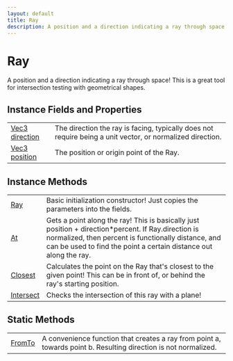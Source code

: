 ```yaml
---
layout: default
title: Ray
description: A position and a direction indicating a ray through space! This is a great tool for intersection testing with geometrical shapes.
---
```

# Ray

A position and a direction indicating a ray through space!
This is a great tool for intersection testing with geometrical
shapes.


## Instance Fields and Properties

|  |  |
|--|--|
|[Vec3]({{site.url}}/Pages/Reference/Vec3.html) [direction]({{site.url}}/Pages/Reference/Ray/direction.html)|The direction the ray is facing, typically does not require being a unit vector, or normalized direction.|
|[Vec3]({{site.url}}/Pages/Reference/Vec3.html) [position]({{site.url}}/Pages/Reference/Ray/position.html)|The position or origin point of the Ray.|


## Instance Methods

|  |  |
|--|--|
|[Ray]({{site.url}}/Pages/Reference/Ray/Ray.html)|Basic initialization constructor! Just copies the parameters into the fields.|
|[At]({{site.url}}/Pages/Reference/Ray/At.html)|Gets a point along the ray! This is basically just position + direction*percent. If Ray.direction is normalized, then percent is functionally distance, and can be used to find the point a certain distance out along the ray.|
|[Closest]({{site.url}}/Pages/Reference/Ray/Closest.html)|Calculates the point on the Ray that's closest to the given point! This can be in front of, or behind the ray's starting position.|
|[Intersect]({{site.url}}/Pages/Reference/Ray/Intersect.html)|Checks the intersection of this ray with a plane!|



## Static Methods

|  |  |
|--|--|
|[FromTo]({{site.url}}/Pages/Reference/Ray/FromTo.html)|A convenience function that creates a ray from point a, towards point b. Resulting direction is not normalized.|

